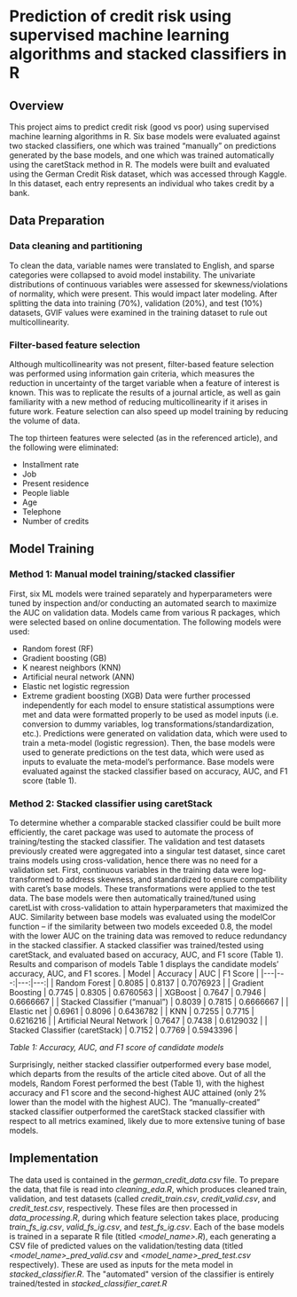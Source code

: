 # Prediction of credit risk using supervised machine learning algorithms and stacked classifiers in R

## Overview
This project aims to predict credit risk (good vs poor) using supervised machine learning algorithms in R. Six base models were evaluated against two stacked classifiers, one which was trained “manually” on predictions generated by the base models, and one which was trained automatically using the caretStack method in R. The models were built and evaluated using the German Credit Risk dataset, which was accessed through Kaggle. In this dataset, each entry represents an individual who takes credit by a bank.

## Data Preparation
### Data cleaning and partitioning
To clean the data, variable names were translated to English, and sparse categories were collapsed to avoid model instability. The univariate distributions of continuous variables were assessed for skewness/violations of normality, which were present. This would impact later modeling. After splitting the data into training (70%), validation (20%), and test (10%) datasets, GVIF values were examined in the training dataset to rule out multicollinearity.
### Filter-based feature selection
Although multicollinearity was not present, filter-based feature selection was performed using information gain criteria, which measures the reduction in uncertainty of the target variable when a feature of interest is known. This was to replicate the results of a journal article, as well as gain familiarity with a new method of reducing multicollinearity if it arises in future work. Feature selection can also speed up model training by reducing the volume of data. 

The top thirteen features were selected (as in the referenced article), and the following were eliminated:
-	Installment rate
-	Job
-	Present residence
-	People liable
-	Age
-	Telephone
-	Number of credits

## Model Training
### Method 1: Manual model training/stacked classifier
First, six ML models were trained separately and hyperparameters were tuned by inspection and/or conducting an automated search to maximize the AUC on validation data. Models came from various R packages, which were selected based on online documentation. 
The following models were used:
-	Random forest (RF)
-	Gradient boosting (GB)
-	K nearest neighbors (KNN)
-	Artificial neural network (ANN)
-	Elastic net logistic regression
-	Extreme gradient boosting (XGB)
Data were further processed independently for each model to ensure statistical assumptions were met and data were formatted properly to be used as model inputs (i.e. conversion to dummy variables, log transformations/standardization, etc.). 
Predictions were generated on validation data, which were used to train a meta-model (logistic regression). Then, the base models were used to generate predictions on the test data, which were used as inputs to evaluate the meta-model’s performance.
Base models were evaluated against the stacked classifier based on accuracy, AUC, and F1 score (table 1).
### Method 2: Stacked classifier using caretStack
To determine whether a comparable stacked classifier could be built more efficiently, the caret package was used to automate the process of training/testing the stacked classifier. The validation and test datasets previously created were aggregated into a singular test dataset, since caret trains models using cross-validation, hence there was no need for a validation set. First, continuous variables in the training data were log-transformed to address skewness, and standardized to ensure compatibility with caret’s base models. These transformations were applied to the test data. The base models were then automatically trained/tuned using caretList with cross-validation to attain hyperparameters that maximized the AUC.
Similarity between base models was evaluated using the modelCor function – if the similarity between two models exceeded 0.8, the model with the lower AUC on the training data was removed to reduce redundancy in the stacked classifier.
A stacked classifier was trained/tested using caretStack, and evaluated based on accuracy, AUC, and F1 score (Table 1).
Results and comparison of models
Table 1 displays the candidate models’ accuracy, AUC, and F1 scores.
| Model	| Accuracy	| AUC	| F1 Score |
|---|---:|---:|---:|
| Random Forest	| 0.8085	| 0.8137	| 0.7076923	| 
| Gradient Boosting	| 0.7745	| 0.8305	| 0.6760563	| 
| XGBoost	| 0.7647	| 0.7946	| 0.6666667	| 
| Stacked Classifier (“manual”)	| 0.8039 | 0.7815 | 0.6666667 |
| Elastic net | 0.6961	| 0.8096	| 0.6436782 |
| KNN	| 0.7255	| 0.7715	| 0.6216216 |
| Artificial Neural Network	| 0.7647	| 0.7438	| 0.6129032 |
| Stacked Classifier (caretStack)	| 0.7152	| 0.7769	| 0.5943396 |

*Table 1: Accuracy, AUC, and F1 score of candidate models*

Surprisingly, neither stacked classifier outperformed every base model, which departs from the results of the article cited above. Out of all the models, Random Forest performed the best (Table 1), with the highest accuracy and F1 score and the second-highest AUC attained (only 2% lower than the model with the highest AUC). The “manually-created” stacked classifier outperformed the caretStack stacked classifier with respect to all metrics examined, likely due to more extensive tuning of base models.

## Implementation
The data used is contained in the *german_credit_data.csv* file. To prepare the data, that file is read into *cleaning_eda.R*, which produces cleaned train, validation, and test datasets (called *credit_train.csv*, *credit_valid.csv*, and *credit_test.csv*, respectively. These files are then processed in *data_processing.R*, during which feature selection takes place, producing *train_fs_ig.csv*, *valid_fs_ig.csv*, and *test_fs_ig.csv*. Each of the base models is trained in a separate R file (titled *\<model_name\>.R*), each generating a CSV file of predicted values on the validation/testing data (titled *\<model_name\>_pred_valid.csv* and *\<model_name\>_pred_test.csv* respectively). These are used as inputs for the meta model in *stacked_classifier.R*. The "automated" version of the classifier is entirely trained/tested in *stacked_classifier_caret.R*
